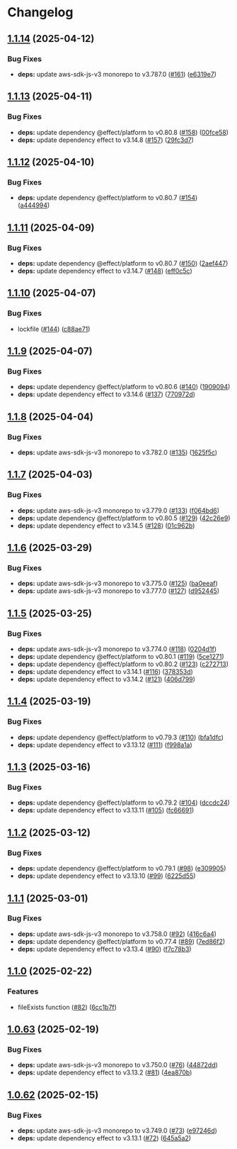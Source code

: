 # Changelog

## [1.1.14](https://github.com/jpb06/effect-cloudflare-r2-layer/compare/v1.1.13...v1.1.14) (2025-04-12)


### Bug Fixes

* **deps:** update aws-sdk-js-v3 monorepo to v3.787.0 ([#161](https://github.com/jpb06/effect-cloudflare-r2-layer/issues/161)) ([e6319e7](https://github.com/jpb06/effect-cloudflare-r2-layer/commit/e6319e7eb8259b1f14c1001bf6669efdebc2c513))

## [1.1.13](https://github.com/jpb06/effect-cloudflare-r2-layer/compare/v1.1.12...v1.1.13) (2025-04-11)


### Bug Fixes

* **deps:** update dependency @effect/platform to v0.80.8 ([#158](https://github.com/jpb06/effect-cloudflare-r2-layer/issues/158)) ([00fce58](https://github.com/jpb06/effect-cloudflare-r2-layer/commit/00fce588d529dfae451189863d4137c46efcdfb9))
* **deps:** update dependency effect to v3.14.8 ([#157](https://github.com/jpb06/effect-cloudflare-r2-layer/issues/157)) ([29fc3d7](https://github.com/jpb06/effect-cloudflare-r2-layer/commit/29fc3d7778f0d6c9c9f2010421f2b6dc688df866))

## [1.1.12](https://github.com/jpb06/effect-cloudflare-r2-layer/compare/v1.1.11...v1.1.12) (2025-04-10)


### Bug Fixes

* **deps:** update dependency @effect/platform to v0.80.7 ([#154](https://github.com/jpb06/effect-cloudflare-r2-layer/issues/154)) ([a444994](https://github.com/jpb06/effect-cloudflare-r2-layer/commit/a444994cca5496f882eaf6af3a2e4636d72c57de))

## [1.1.11](https://github.com/jpb06/effect-cloudflare-r2-layer/compare/v1.1.10...v1.1.11) (2025-04-09)


### Bug Fixes

* **deps:** update dependency @effect/platform to v0.80.7 ([#150](https://github.com/jpb06/effect-cloudflare-r2-layer/issues/150)) ([2aef447](https://github.com/jpb06/effect-cloudflare-r2-layer/commit/2aef447b2570f0d237e865267de6a7aba7c8cd03))
* **deps:** update dependency effect to v3.14.7 ([#148](https://github.com/jpb06/effect-cloudflare-r2-layer/issues/148)) ([eff0c5c](https://github.com/jpb06/effect-cloudflare-r2-layer/commit/eff0c5c7d161b86436e28dcf5aabcc6f76653aef))

## [1.1.10](https://github.com/jpb06/effect-cloudflare-r2-layer/compare/v1.1.9...v1.1.10) (2025-04-07)


### Bug Fixes

* lockfile ([#144](https://github.com/jpb06/effect-cloudflare-r2-layer/issues/144)) ([c88ae71](https://github.com/jpb06/effect-cloudflare-r2-layer/commit/c88ae71a433022eea4451e21ea74d37c27571940))

## [1.1.9](https://github.com/jpb06/effect-cloudflare-r2-layer/compare/v1.1.8...v1.1.9) (2025-04-07)


### Bug Fixes

* **deps:** update dependency @effect/platform to v0.80.6 ([#140](https://github.com/jpb06/effect-cloudflare-r2-layer/issues/140)) ([1909094](https://github.com/jpb06/effect-cloudflare-r2-layer/commit/1909094829403d5e3ee0d5c04efe83077c0c1359))
* **deps:** update dependency effect to v3.14.6 ([#137](https://github.com/jpb06/effect-cloudflare-r2-layer/issues/137)) ([770972d](https://github.com/jpb06/effect-cloudflare-r2-layer/commit/770972d15d92505e61fa0b1e23b1a7677bf4bcff))

## [1.1.8](https://github.com/jpb06/effect-cloudflare-r2-layer/compare/v1.1.7...v1.1.8) (2025-04-04)


### Bug Fixes

* **deps:** update aws-sdk-js-v3 monorepo to v3.782.0 ([#135](https://github.com/jpb06/effect-cloudflare-r2-layer/issues/135)) ([1625f5c](https://github.com/jpb06/effect-cloudflare-r2-layer/commit/1625f5cb5221c34facee9e04c8781697a323ff52))

## [1.1.7](https://github.com/jpb06/effect-cloudflare-r2-layer/compare/v1.1.6...v1.1.7) (2025-04-03)


### Bug Fixes

* **deps:** update aws-sdk-js-v3 monorepo to v3.779.0 ([#133](https://github.com/jpb06/effect-cloudflare-r2-layer/issues/133)) ([f064bd6](https://github.com/jpb06/effect-cloudflare-r2-layer/commit/f064bd654df1b07ee4c233ed264dc0cef4a2b199))
* **deps:** update dependency @effect/platform to v0.80.5 ([#129](https://github.com/jpb06/effect-cloudflare-r2-layer/issues/129)) ([42c26e9](https://github.com/jpb06/effect-cloudflare-r2-layer/commit/42c26e973bc3d04e4414f0d5ac157739797910cf))
* **deps:** update dependency effect to v3.14.5 ([#128](https://github.com/jpb06/effect-cloudflare-r2-layer/issues/128)) ([01c962b](https://github.com/jpb06/effect-cloudflare-r2-layer/commit/01c962b401a313b884c69474ba05e211490e8633))

## [1.1.6](https://github.com/jpb06/effect-cloudflare-r2-layer/compare/v1.1.5...v1.1.6) (2025-03-29)


### Bug Fixes

* **deps:** update aws-sdk-js-v3 monorepo to v3.775.0 ([#125](https://github.com/jpb06/effect-cloudflare-r2-layer/issues/125)) ([ba0eeaf](https://github.com/jpb06/effect-cloudflare-r2-layer/commit/ba0eeaf9a256b2850c7e4ffe0608c54f566a0e1c))
* **deps:** update aws-sdk-js-v3 monorepo to v3.777.0 ([#127](https://github.com/jpb06/effect-cloudflare-r2-layer/issues/127)) ([d952445](https://github.com/jpb06/effect-cloudflare-r2-layer/commit/d952445d275223d5c80fd1f19554fcb0c373f1ab))

## [1.1.5](https://github.com/jpb06/effect-cloudflare-r2-layer/compare/v1.1.4...v1.1.5) (2025-03-25)


### Bug Fixes

* **deps:** update aws-sdk-js-v3 monorepo to v3.774.0 ([#118](https://github.com/jpb06/effect-cloudflare-r2-layer/issues/118)) ([0204d1f](https://github.com/jpb06/effect-cloudflare-r2-layer/commit/0204d1fe574dce9087de5fd862e1bf3f217bf941))
* **deps:** update dependency @effect/platform to v0.80.1 ([#119](https://github.com/jpb06/effect-cloudflare-r2-layer/issues/119)) ([5ce1271](https://github.com/jpb06/effect-cloudflare-r2-layer/commit/5ce1271d7217e48c373351571d11dc2cf84dfc20))
* **deps:** update dependency @effect/platform to v0.80.2 ([#123](https://github.com/jpb06/effect-cloudflare-r2-layer/issues/123)) ([c272713](https://github.com/jpb06/effect-cloudflare-r2-layer/commit/c27271369c55c92286ed5a5fd6dbe521d177fbaf))
* **deps:** update dependency effect to v3.14.1 ([#116](https://github.com/jpb06/effect-cloudflare-r2-layer/issues/116)) ([378353d](https://github.com/jpb06/effect-cloudflare-r2-layer/commit/378353d9301da95231222b38b6088949371d70e0))
* **deps:** update dependency effect to v3.14.2 ([#121](https://github.com/jpb06/effect-cloudflare-r2-layer/issues/121)) ([406d799](https://github.com/jpb06/effect-cloudflare-r2-layer/commit/406d799739e7cdad24f1f6a8ee5954ae5b4aa09b))

## [1.1.4](https://github.com/jpb06/effect-cloudflare-r2-layer/compare/v1.1.3...v1.1.4) (2025-03-19)


### Bug Fixes

* **deps:** update dependency @effect/platform to v0.79.3 ([#110](https://github.com/jpb06/effect-cloudflare-r2-layer/issues/110)) ([bfa1dfc](https://github.com/jpb06/effect-cloudflare-r2-layer/commit/bfa1dfca2d8b4643b02be20a018700d80d31430a))
* **deps:** update dependency effect to v3.13.12 ([#111](https://github.com/jpb06/effect-cloudflare-r2-layer/issues/111)) ([f998a1a](https://github.com/jpb06/effect-cloudflare-r2-layer/commit/f998a1af72e08cbb9a1f28734640f5ca91693593))

## [1.1.3](https://github.com/jpb06/effect-cloudflare-r2-layer/compare/v1.1.2...v1.1.3) (2025-03-16)


### Bug Fixes

* **deps:** update dependency @effect/platform to v0.79.2 ([#104](https://github.com/jpb06/effect-cloudflare-r2-layer/issues/104)) ([dccdc24](https://github.com/jpb06/effect-cloudflare-r2-layer/commit/dccdc242a4f234517274aa82e9872ebd532648d6))
* **deps:** update dependency effect to v3.13.11 ([#105](https://github.com/jpb06/effect-cloudflare-r2-layer/issues/105)) ([fc66691](https://github.com/jpb06/effect-cloudflare-r2-layer/commit/fc666919a07ad6e95ec40e2d2365449d15fc5e2d))

## [1.1.2](https://github.com/jpb06/effect-cloudflare-r2-layer/compare/v1.1.1...v1.1.2) (2025-03-12)


### Bug Fixes

* **deps:** update dependency @effect/platform to v0.79.1 ([#98](https://github.com/jpb06/effect-cloudflare-r2-layer/issues/98)) ([e309905](https://github.com/jpb06/effect-cloudflare-r2-layer/commit/e3099058602367ce14eadfb2f09d742d4b74a447))
* **deps:** update dependency effect to v3.13.10 ([#99](https://github.com/jpb06/effect-cloudflare-r2-layer/issues/99)) ([6225d55](https://github.com/jpb06/effect-cloudflare-r2-layer/commit/6225d55270f583f68fe4f04de565973c58ca4eb9))

## [1.1.1](https://github.com/jpb06/effect-cloudflare-r2-layer/compare/v1.1.0...v1.1.1) (2025-03-01)


### Bug Fixes

* **deps:** update aws-sdk-js-v3 monorepo to v3.758.0 ([#92](https://github.com/jpb06/effect-cloudflare-r2-layer/issues/92)) ([416c6a4](https://github.com/jpb06/effect-cloudflare-r2-layer/commit/416c6a489aec80a29e6b22ee93adf5580cd965d8))
* **deps:** update dependency @effect/platform to v0.77.4 ([#89](https://github.com/jpb06/effect-cloudflare-r2-layer/issues/89)) ([7ed86f2](https://github.com/jpb06/effect-cloudflare-r2-layer/commit/7ed86f2c0438247aac7f583937e2f05f45031559))
* **deps:** update dependency effect to v3.13.4 ([#90](https://github.com/jpb06/effect-cloudflare-r2-layer/issues/90)) ([f7c78b3](https://github.com/jpb06/effect-cloudflare-r2-layer/commit/f7c78b362c6d3a9e9a7758e91f60de011c0e8378))

## [1.1.0](https://github.com/jpb06/effect-cloudflare-r2-layer/compare/v1.0.63...v1.1.0) (2025-02-22)


### Features

* fileExists function ([#82](https://github.com/jpb06/effect-cloudflare-r2-layer/issues/82)) ([6cc1b7f](https://github.com/jpb06/effect-cloudflare-r2-layer/commit/6cc1b7f5a09b695c13d954fb03b866e6ab17a02f))

## [1.0.63](https://github.com/jpb06/effect-cloudflare-r2-layer/compare/v1.0.62...v1.0.63) (2025-02-19)


### Bug Fixes

* **deps:** update aws-sdk-js-v3 monorepo to v3.750.0 ([#76](https://github.com/jpb06/effect-cloudflare-r2-layer/issues/76)) ([44872dd](https://github.com/jpb06/effect-cloudflare-r2-layer/commit/44872ddcc4c95267343cfdbac455744c134a9e66))
* **deps:** update dependency effect to v3.13.2 ([#81](https://github.com/jpb06/effect-cloudflare-r2-layer/issues/81)) ([4ea870b](https://github.com/jpb06/effect-cloudflare-r2-layer/commit/4ea870be4858cfbd37007711ce185849faeda41d))

## [1.0.62](https://github.com/jpb06/effect-cloudflare-r2-layer/compare/v1.0.61...v1.0.62) (2025-02-15)


### Bug Fixes

* **deps:** update aws-sdk-js-v3 monorepo to v3.749.0 ([#73](https://github.com/jpb06/effect-cloudflare-r2-layer/issues/73)) ([e97246d](https://github.com/jpb06/effect-cloudflare-r2-layer/commit/e97246df2ed7dd749f6f4d4fa8ce666e101a4235))
* **deps:** update dependency effect to v3.13.1 ([#72](https://github.com/jpb06/effect-cloudflare-r2-layer/issues/72)) ([645a5a2](https://github.com/jpb06/effect-cloudflare-r2-layer/commit/645a5a26be01f49c3dbbb0d87efbe70f6d5ae3bd))
